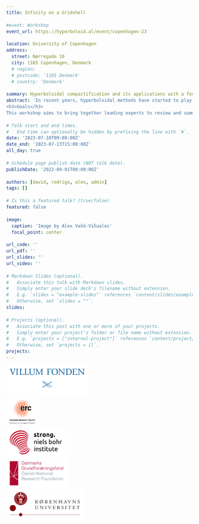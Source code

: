```yaml
---
title: Infinity on a Gridshell

#event: Workshop
event_url: https://hyperboloid.al/event/copenhagen-23

location: University of Copenhagen
address:
  street: Nørregade 10
  city: 1165 Copenhagen, Denmark
  # region: 
  # postcode: '1165 Denmark'
  # country: 'Denmark'

summary: Hyperboloidal compactification and its applications with a focus on Einstein equations.
abstract: 'In recent years, hyperboloidal methods have started to play a critical role in black-hole perturbation theory as they have expanded into diverse applications such as the computation of long-time wave equations, quasi-normal modes, alternative theories of gravity, effective-one-body formalism, and self-force. Extensive progress has been achieved during the past decade, with many developments targeting the generic solution of nonlinear Einstein equations. 
<h3>Goals</h3>
This workshop aims to bring together leading experts to review and summarize the progress in hyperboloidal methods. Our goal is to assess the current state-of-the-art of these methods in a wide range of applications and to foster new collaborations. We will particularly focus on solving the full Einstein equations for astrophysically relevant scenarios.'

# Talk start and end times.
#   End time can optionally be hidden by prefixing the line with `#`.
date: '2023-07-10T09:00:00Z'
date_end: '2023-07-13T15:00:00Z'
all_day: true

# Schedule page publish date (NOT talk date).
publishDate: '2022-09-01T00:00:00Z'

authors: [david, rodrigo, alex, admin]
tags: []

# Is this a featured talk? (true/false)
featured: false

image:  
  caption: 'Image by Alex Vañó-Viñuales'
  focal_point: center

url_code: ''
url_pdf: ''
url_slides: ''
url_video: ''

# Markdown Slides (optional).
#   Associate this talk with Markdown slides.
#   Simply enter your slide deck's filename without extension.
#   E.g. `slides = "example-slides"` references `content/slides/example-slides.md`.
#   Otherwise, set `slides = ""`.
slides:

# Projects (optional).
#   Associate this post with one or more of your projects.
#   Simply enter your project's folder or file name without extension.
#   E.g. `projects = ["internal-project"]` references `content/project/deep-learning/index.md`.
#   Otherwise, set `projects = []`.
projects:
---
```


<section class="logo-list">
    <div class="container">
        <div class="row">
          <div class="col-lg-2 col-md-6">
                <img src="/uploads/Copenhagen-23-Logos/Villum_fonden_logo.png" style="width:auto;height:80px;" alt="UMD Logo">
            </div>
            <div class="col-lg-2 col-md-6">
                <img src="/uploads/Copenhagen-23-Logos/ERC_logo.png" style="width:auto;height:80px;" alt="UMD Logo">
            </div>
            <div class="col-lg-3 col-md-6">
                <img src="/uploads/Copenhagen-23-Logos/strong-logo_red_black_on_white.png" style="width:auto;height:80px;" alt="Templeton Foundation Logo">
            </div>
            <div class="col-lg-2 col-md-6">
                <img src="/uploads/Copenhagen-23-Logos/DNRF_logo.png" style="width:auto;height:80px;" alt="UMD Logo">
            </div>
            <div class="col-lg-2 col-md-6">
                <img src="/uploads/Copenhagen-23-Logos/Copenhagen_University_NBI_logo.png" style="width:auto;height:80px;" alt="UMD Logo">
            </div>
        </div>
    </div>
</section>

<!-- ### Confirmed Speakers

<table class="table table-hover">
  <thead class="thead-dark">
    <tr>
      <th scope="col">Name</th>
      <th scope="col">Affiliation</th>
    </tr>
  </thead>
  <tbody>
    <tr>
      <td>Some Body</td>
      <td>Science Center</td>
    </tr>
    <tr>
      <td>Someone Else</td>
      <td>Research Institute</td>
    </tr>
    <tr>
      <td>Yet Another Person</td>
      <td>University of Universe</td>
    </tr>
  </tbody>
</table> -->
